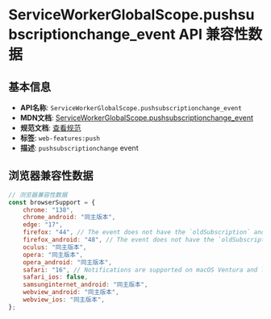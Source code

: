 # ServiceWorkerGlobalScope.pushsubscriptionchange_event API 兼容性数据

## 基本信息

- **API名称**: `ServiceWorkerGlobalScope.pushsubscriptionchange_event`
- **MDN文档**: [ServiceWorkerGlobalScope.pushsubscriptionchange_event](https://developer.mozilla.org/docs/Web/API/ServiceWorkerGlobalScope/pushsubscriptionchange_event)
- **规范文档**: [查看规范](https://w3c.github.io/push-api/#the-pushsubscriptionchange-event,https://w3c.github.io/push-api/#dom-serviceworkerglobalscope-onpushsubscriptionchange)
- **标签**: `web-features:push`
- **描述**: `pushsubscriptionchange` event

## 浏览器兼容性数据

```javascript
// 浏览器兼容性数据
const browserSupport = {
    chrome: "138",
    chrome_android: "同主版本",
    edge: "17",
    firefox: "44", // The event does not have the `oldSubscription` and `newSubscription` properties. See [bug 1497429](ht...,
    firefox_android: "48", // The event does not have the `oldSubscription` and `newSubscription` properties. See [bug 1497429](ht...,
    oculus: "同主版本",
    opera: "同主版本",
    opera_android: "同主版本",
    safari: "16", // Notifications are supported on macOS Ventura and later.,
    safari_ios: false,
    samsunginternet_android: "同主版本",
    webview_android: "同主版本",
    webview_ios: "同主版本",
};

```


